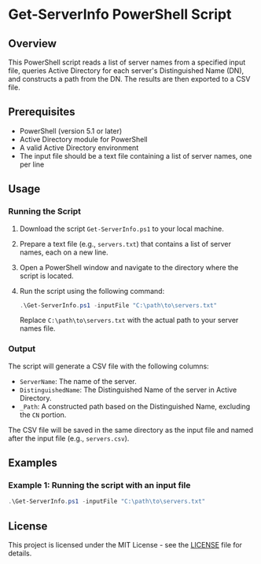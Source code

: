 # Get-ServerInfo PowerShell Script

## Overview

This PowerShell script reads a list of server names from a specified input file, queries Active Directory for each server's Distinguished Name (DN), and constructs a path from the DN. The results are then exported to a CSV file.

## Prerequisites

- PowerShell (version 5.1 or later)
- Active Directory module for PowerShell
- A valid Active Directory environment
- The input file should be a text file containing a list of server names, one per line

## Usage

### Running the Script

1. Download the script `Get-ServerInfo.ps1` to your local machine.
2. Prepare a text file (e.g., `servers.txt`) that contains a list of server names, each on a new line.
3. Open a PowerShell window and navigate to the directory where the script is located.
4. Run the script using the following command:

   ```powershell
   .\Get-ServerInfo.ps1 -inputFile "C:\path\to\servers.txt"
   ```

   Replace `C:\path\to\servers.txt` with the actual path to your server names file.

### Output

The script will generate a CSV file with the following columns:

- `ServerName`: The name of the server.
- `DistinguishedName`: The Distinguished Name of the server in Active Directory.
- `_Path`: A constructed path based on the Distinguished Name, excluding the `CN` portion.

The CSV file will be saved in the same directory as the input file and named after the input file (e.g., `servers.csv`).

## Examples

### Example 1: Running the script with an input file

```powershell
.\Get-ServerInfo.ps1 -inputFile "C:\path\to\servers.txt"
```

## License

This project is licensed under the MIT License - see the [LICENSE](LICENSE) file for details.
